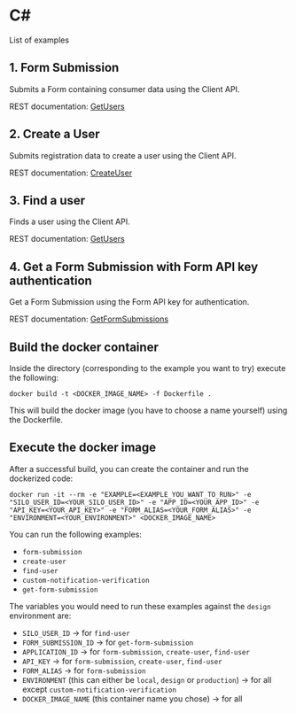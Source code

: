 # C#

List of examples

## 1. Form Submission

Submits a Form containing consumer data using the Client API.

REST documentation: [GetUsers](https://uim.redbull.com/uim/swagger-ui/index.html?url=https://uim.redbull.com/uim/api-docs/CLIENT_API#/Form%20Submission/submitForm)

## 2. Create a User
Submits registration data to create a user using the Client API.

REST documentation: [CreateUser](https://uim.redbull.com/uim/swagger-ui/index.html?url=https://uim.redbull.com/uim/api-docs/CLIENT_API#/User/createUser)

## 3. Find a user

Finds a user using the Client API.

REST documentation: [GetUsers](https://uim.redbull.com/uim/swagger-ui/index.html?url=https://uim.redbull.com/uim/api-docs/CLIENT_API#/User/getUsers)

## 4. Get a Form Submission with Form API key authentication

Get a Form Submission using the Form API key for authentication.

REST documentation: [GetFormSubmissions](https://uim.redbull.com/uim/swagger-ui/index.html?url=https://uim.redbull.com/uim/api-docs/CLIENT_API#/Form%20Submission/getFormSubmissions)

## Build the docker container

Inside the directory (corresponding to the example you want to try) execute the following:

`docker build -t <DOCKER_IMAGE_NAME> -f Dockerfile .`

This will build the docker image (you have to choose a name yourself) using the Dockerfile.

## Execute the docker image

After a successful build, you can create the container and run the dockerized code:

`docker run -it --rm -e "EXAMPLE=<EXAMPLE_YOU_WANT_TO_RUN>" -e "SILO_USER_ID=<YOUR_SILO_USER_ID>" -e "APP_ID=<YOUR_APP_ID>" -e "API_KEY=<YOUR_API_KEY>" -e "FORM_ALIAS=<YOUR_FORM_ALIAS>" -e "ENVIRONMENT=<YOUR_ENVIRONMENT>" <DOCKER_IMAGE_NAME>`

You can run the following examples:
* `form-submission`
* `create-user`
* `find-user`
* `custom-notification-verification`
* `get-form-submission`

The variables you would need to run these examples against the `design` environment are:
* `SILO_USER_ID` &rarr; for `find-user`
* `FORM_SUBMISSION_ID` &rarr; for `get-form-submission`
* `APPLICATION_ID` &rarr; for `form-submission`, `create-user`, `find-user`
* `API_KEY` &rarr; for `form-submission`, `create-user`, `find-user`
* `FORM_ALIAS` &rarr; for `form-submission`
* `ENVIRONMENT` (this can either be `local`, `design` or `production`) &rarr; for all except `custom-notification-verification`
* `DOCKER_IMAGE_NAME` (this container name you chose) &rarr; for all
